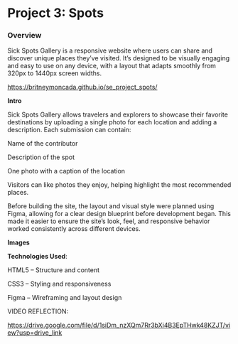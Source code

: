 # Project 3: Spots

### Overview

Sick Spots Gallery is a responsive website where users can share and discover unique places they’ve visited. It’s designed to be visually engaging and easy to use on any device, with a layout that adapts smoothly from 320px to 1440px screen widths.

https://britneymoncada.github.io/se_project_spots/

**Intro**

Sick Spots Gallery allows travelers and explorers to showcase their favorite destinations by uploading a single photo for each location and adding a description. Each submission can contain:

Name of the contributor

Description of the spot

One photo with a caption of the location

Visitors can like photos they enjoy, helping highlight the most recommended places.

Before building the site, the layout and visual style were planned using Figma, allowing for a clear design blueprint before development began. This made it easier to ensure the site’s look, feel, and responsive behavior worked consistently across different devices.

**Images**

**Technologies Used**:

HTML5 – Structure and content

CSS3 – Styling and responsiveness

Figma – Wireframing and layout design

VIDEO REFLECTION:

https://drive.google.com/file/d/1siDm_nzXQm7Rr3bXi4B3EpTHwk48KZJT/view?usp=drive_link

